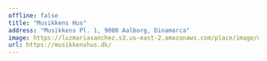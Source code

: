 ```yaml
---
offline: false
title: "Musikkens Hus"
address: "Musikkens Pl. 1, 9000 Aalborg, Dinamarca"
image: https://luzmariasanchez.s3.us-east-2.amazonaws.com/place/image/original/133868_Musikkens_Hus.jpg
url: https://musikkenshus.dk/
---
```


